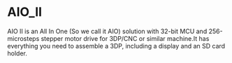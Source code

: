 # AIO_II
AIO II is an All In One (So we call it AIO) solution with 32-bit MCU and 256-microsteps stepper motor drive for  3DP/CNC or similar machine.It has everything you need to assemble a 3DP, including a display and an SD card holder.

